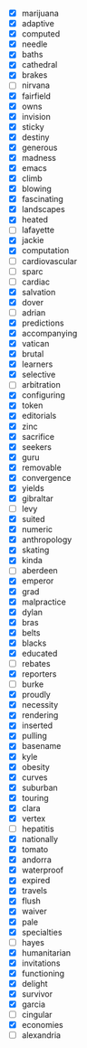 - [x] marijuana
- [x] adaptive
- [x] computed
- [x] needle
- [x] baths
- [x] cathedral
- [x] brakes
- [ ] nirvana
- [x] fairfield
- [x] owns
- [x] invision
- [x] sticky
- [x] destiny
- [x] generous
- [x] madness
- [x] emacs
- [x] climb
- [x] blowing
- [x] fascinating
- [x] landscapes
- [x] heated
- [ ] lafayette
- [x] jackie
- [x] computation
- [ ] cardiovascular
- [ ] sparc
- [ ] cardiac
- [x] salvation
- [x] dover
- [ ] adrian
- [x] predictions
- [x] accompanying
- [x] vatican
- [x] brutal
- [x] learners
- [x] selective
- [ ] arbitration
- [x] configuring
- [x] token
- [x] editorials
- [x] zinc
- [x] sacrifice
- [x] seekers
- [x] guru
- [x] removable
- [x] convergence
- [x] yields
- [x] gibraltar
- [ ] levy
- [x] suited
- [x] numeric
- [x] anthropology
- [x] skating
- [x] kinda
- [ ] aberdeen
- [x] emperor
- [x] grad
- [x] malpractice
- [x] dylan
- [x] bras
- [x] belts
- [x] blacks
- [x] educated
- [ ] rebates
- [x] reporters
- [ ] burke
- [x] proudly
- [x] necessity
- [x] rendering
- [x] inserted
- [x] pulling
- [x] basename
- [x] kyle
- [x] obesity
- [x] curves
- [x] suburban
- [x] touring
- [x] clara
- [x] vertex
- [ ] hepatitis
- [x] nationally
- [x] tomato
- [x] andorra
- [x] waterproof
- [x] expired
- [x] travels
- [x] flush
- [x] waiver
- [x] pale
- [x] specialties
- [ ] hayes
- [x] humanitarian
- [x] invitations
- [x] functioning
- [x] delight
- [x] survivor
- [x] garcia
- [ ] cingular
- [x] economies
- [ ] alexandria

